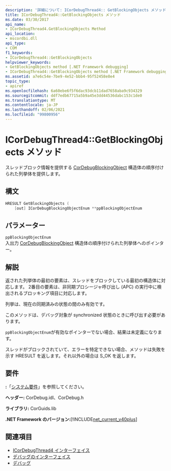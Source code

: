 ```yaml
---
description: '詳細について: ICorDebugThread4:: GetBlockingObjects メソッド'
title: ICorDebugThread4::GetBlockingObjects メソッド
ms.date: 03/30/2017
api_name:
- ICorDebugThread4.GetBlockingObjects Method
api_location:
- mscordbi.dll
api_type:
- COM
f1_keywords:
- ICorDebugThread4::GetBlockingObjects
helpviewer_keywords:
- GetBlockingObjects method [.NET Framework debugging]
- ICorDebugThread4::GetBlockingObjects method [.NET Framework debugging]
ms.assetid: a7e6c54e-7be9-4e52-bbb4-95f52458e8e4
topic_type:
- apiref
ms.openlocfilehash: 6a60ebe6f5f6dac93dcb11dad7658aba9c934329
ms.sourcegitcommit: ddf7edb67715a5b9a45e3dd44536dabc153c1de0
ms.translationtype: MT
ms.contentlocale: ja-JP
ms.lasthandoff: 02/06/2021
ms.locfileid: "99800956"
---
```

# <a name="icordebugthread4getblockingobjects-method"></a>ICorDebugThread4::GetBlockingObjects メソッド

スレッドブロック情報を提供する [CorDebugBlockingObject](cordebugblockingobject-structure.md) 構造体の順序付けられた列挙体を提供します。  
  
## <a name="syntax"></a>構文  
  
```cpp  
HRESULT GetBlockingObjects (  
    [out] ICorDebugBlockingObjectEnum **ppBlockingObjectEnum  
```  
  
## <a name="parameters"></a>パラメーター  

 `ppBlockingObjectEnum`  
 入出力 [CorDebugBlockingObject](cordebugblockingobject-structure.md) 構造体の順序付けられた列挙体へのポインター。  
  
## <a name="remarks"></a>解説  

 返された列挙体の最初の要素は、スレッドをブロックしている最初の構造体に対応します。 2番目の要素は、非同期プロシージャ呼び出し (APC) の実行中に検出されるブロッキング項目に対応します。  
  
 列挙は、現在の同期済みの状態の間のみ有効です。  
  
 このメソッドは、デバッグ対象が synchronized 状態のときに呼び出す必要があります。  
  
 `ppBlockingObjectEnum`が有効なポインターでない場合、結果は未定義になります。  
  
 スレッドがブロックされていて、エラーを特定できない場合、メソッドは失敗を示す HRESULT を返します。それ以外の場合は S_OK を返します。  
  
## <a name="requirements"></a>要件  

 **:**「[システム要件](../../get-started/system-requirements.md)」を参照してください。  
  
 **ヘッダー:** CorDebug.idl、CorDebug.h  
  
 **ライブラリ:** CorGuids.lib  
  
 **.NET Framework のバージョン:**[!INCLUDE[net_current_v40plus](../../../../includes/net-current-v40plus-md.md)]  
  
## <a name="see-also"></a>関連項目

- [ICorDebugThread4 インターフェイス](icordebugthread4-interface.md)
- [デバッグのインターフェイス](debugging-interfaces.md)
- [デバッグ](index.md)
